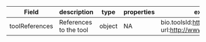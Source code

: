 |Field | description | type | properties | example | enum|
| ---| ---| ---| ---| ---| --- |
| toolReferences | References to the tool | object | NA | bio.toolsId:https://bio.tools/vep<br />url:http://www.ensembl.org/vep | NA|

